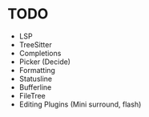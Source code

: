 # TODO

- LSP
- TreeSitter
- Completions
- Picker (Decide)
- Formatting
- Statusline
- Bufferline
- FileTree
- Editing Plugins (Mini surround, flash)
